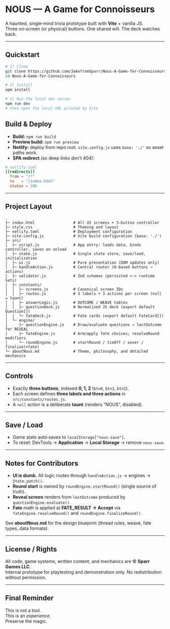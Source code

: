 # NOUS — A Game for Connoisseurs

A haunted, single‑mind trivia prototype built with **Vite** + vanilla JS.\
Three on‑screen (or physical) buttons. One shared will. The deck watches back.

---

## Quickstart

```bash
# 1) Clone
git clone https://github.com/JakefromSparr/Nous-A-Game-for-Connoisseurs.git
cd Nous-A-Game-for-Connoisseurs

# 2) Install
npm install

# 3) Run the local dev server
npm run dev
# then open the local URL printed by Vite
```

## Build & Deploy

- **Build:** `npm run build`
- **Preview build:** `npm run preview`
- **Netlify:** deploy from repo root. `vite.config.js` uses `base: './'` so asset paths work.
- **SPA redirect** (so deep links don’t 404):

```toml
# netlify.toml
[[redirects]]
  from = "/*"
  to   = "/index.html"
  status = 200
```

---

## Project Layout

```text
.
├─ index.html                 # All UI screens + 3-button controller
├─ style.css                  # Theming and layout
├─ netlify.toml               # Deployment configuration
├─ vite.config.js             # Vite build configuration (base: './')
├─ src/
│  ├─ script.js               # App entry: loads data, binds controller, saves on unload
│  ├─ state.js                # Single state store, save/load, initialization
│  ├─ ui.js                   # Pure presentation (DOM updates only)
│  ├─ handleAction.js         # Central router (0-based buttons → actions)
│  ├─ validator.js            # Zod schemas (persisted <-> runtime Sets)
│  ├─ constants/
│  │  ├─ screens.js           # Canonical screen IDs
│  │  ├─ routes.js            # 3 labels + 3 actions per screen (null = taunt)
│  │  ├─ answerLogic.js       # OUTCOME / WEAVE tables
│  │  ├─ questionDeck.js      # Normalized JS deck (export default Question[])
│  │  └─ fateDeck.js          # Fate cards (export default FateCard[])
│  └─ engine/
│     ├─ questionEngine.js    # Draw/evaluate questions → lastOutcome for REVEAL
│     ├─ fateEngine.js        # Arm/apply fate choices; resolveRound modifiers
│     └─ roundEngine.js       # startRound / tieOff / sever / finalize(+fate)
└─ aboutNous.md               # Theme, philosophy, and detailed mechanics
```

---

## Controls

- Exactly **three buttons**, indexed **0, 1, 2** (`btn0`, `btn1`, `btn2`).
- Each screen defines **three labels and three actions** in `src/constants/routes.js`.
- A `null` action is a deliberate **taunt** (renders “NOUS”, disabled).

---

## Save / Load

- Game state auto‑saves to `localStorage["nous-save"]`.
- To reset: DevTools → **Application** → **Local Storage** → remove `nous-save`.

---

## Notes for Contributors

- **UI is dumb.** All logic routes through `handleAction.js` → engines → `State.patch()`.
- **Round start** is owned by `roundEngine.startRound()` (single source of truth).
- **Reveal screen** renders from `lastOutcome` produced by `questionEngine.evaluate()`.
- **Fate** math is applied at **FATE\_RESULT → Accept** via `fateEngine.resolveRound()` and `roundEngine.finalizeRound()`.

See **aboutNous.md** for the design blueprint (thread rules, weave, fate types, data formats).

---

## License / Rights

All code, game systems, written content, and mechanics are © **Sparr Games LLC**.\
Internal prototype for playtesting and demonstration only. No redistribution without permission.

---

## Final Reminder

This is not a tool.\
This is an *experience*.\
Preserve the magic.

